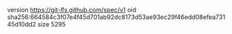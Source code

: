 version https://git-lfs.github.com/spec/v1
oid sha256:664584c3f07e4f45d701ab92dc8173d53ae93ec29f46edd08efea73145d10dd2
size 5295
